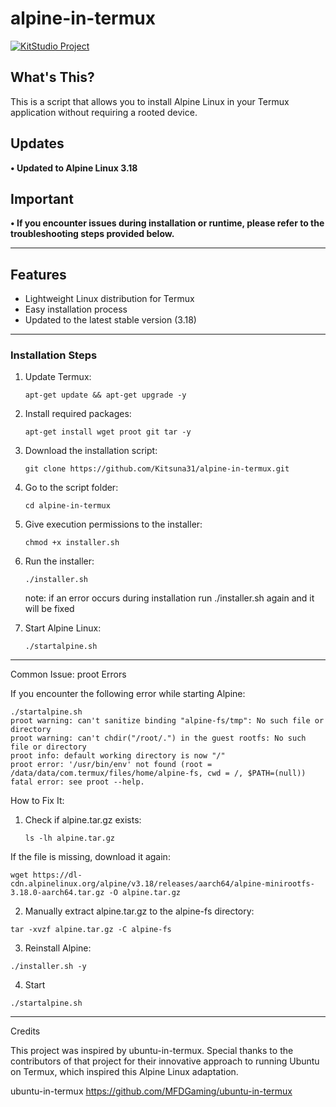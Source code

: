 # alpine-in-termux

[![KitStudio Project](https://img.shields.io/badge/KitStudio%20Project-GitHub%20Projects-black?style=for-the-badge&logo=github&logoColor=white&labelColor=%232F2F2F)](https://github.com/Kitsuna31?tab=repositories)

## What's This?

This is a script that allows you to install Alpine Linux in your Termux application without requiring a rooted device.

## Updates

**• Updated to Alpine Linux 3.18**

## Important

**• If you encounter issues during installation or runtime, please refer to the troubleshooting steps provided below.**

---

## Features

- Lightweight Linux distribution for Termux
- Easy installation process
- Updated to the latest stable version (3.18)

---

### Installation Steps

1. Update Termux:
   ```
   apt-get update && apt-get upgrade -y
   ```
   
2. Install required packages:
   ```
   apt-get install wget proot git tar -y
   ```

3. Download the installation script:
   ```
   git clone https://github.com/Kitsuna31/alpine-in-termux.git
   ```

4. Go to the script folder:
   ```
   cd alpine-in-termux
   ```

5. Give execution permissions to the installer:
   ```
   chmod +x installer.sh
   ```

6. Run the installer:
   ```
   ./installer.sh
   ```
   note: if an error occurs during installation run ./installer.sh again and it will be fixed

7. Start Alpine Linux:
   ```
   ./startalpine.sh
   ```



---

Common Issue: proot Errors

If you encounter the following error while starting Alpine:
```
./startalpine.sh
proot warning: can't sanitize binding "alpine-fs/tmp": No such file or directory
proot warning: can't chdir("/root/.") in the guest rootfs: No such file or directory
proot info: default working directory is now "/"
proot error: '/usr/bin/env' not found (root = /data/data/com.termux/files/home/alpine-fs, cwd = /, $PATH=(null))
fatal error: see proot --help.
```

How to Fix It:

1. Check if alpine.tar.gz exists:
   ```
   ls -lh alpine.tar.gz
   ```

If the file is missing, download it again:
   ```
   wget https://dl-cdn.alpinelinux.org/alpine/v3.18/releases/aarch64/alpine-minirootfs-3.18.0-aarch64.tar.gz -O alpine.tar.gz
   ```


2. Manually extract alpine.tar.gz to the alpine-fs directory:
```
tar -xvzf alpine.tar.gz -C alpine-fs
```

3. Reinstall Alpine:
```
./installer.sh -y
```
4. Start
```
./startalpine.sh
```

---

Credits

This project was inspired by ubuntu-in-termux. Special thanks to the contributors of that project for their innovative approach to running Ubuntu on Termux, which inspired this Alpine Linux adaptation.

ubuntu-in-termux
https://github.com/MFDGaming/ubuntu-in-termux
